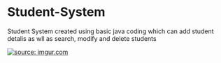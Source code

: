 # Student-System
Student System created using basic java coding which can add student detalis as wll as search, modify and delete students


<a href="https://imgur.com/4uQOeTS"><img src="https://i.imgur.com/4uQOeTS.gif" title="source: imgur.com" /></a>

